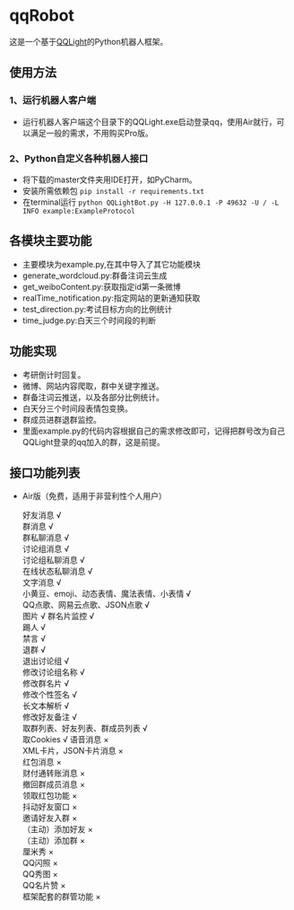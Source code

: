 # qqRobot

这是一个基于[QQLight](https://www.52chat.cc/download.php)的Python机器人框架。

## 使用方法

### 1、运行机器人客户端
 - 运行机器人客户端这个目录下的QQLight.exe启动登录qq，使用Air就行，可以满足一般的需求，不用购买Pro版。

### 2、Python自定义各种机器人接口
 - 将下载的master文件夹用IDE打开，如PyCharm。
 - 安装所需依赖包 `pip install -r requirements.txt`
 - 在terminal运行 `python QQLightBot.py -H 127.0.0.1 -P 49632 -U / -L INFO example:ExampleProtocol`
## 各模块主要功能
 - 主要模块为example.py,在其中导入了其它功能模块
 - generate_wordcloud.py:群备注词云生成
 - get_weiboContent.py:获取指定id第一条微博
 - realTime_notification.py:指定网站的更新通知获取
 - test_direction.py:考试目标方向的比例统计
 - time_judge.py:白天三个时间段的判断
## 功能实现
 - 考研倒计时回复。
 - 微博、网站内容爬取，群中关键字推送。
 - 群备注词云推送，以及各部分比例统计。
 - 白天分三个时间段表情包变换。
 - 群成员进群退群监控。
 - 里面example.py的代码内容根据自己的需求修改即可，记得把群号改为自己QQLight登录的qq加入的群，这是前提。
## 接口功能列表
 -   Air版（免费，适用于非营利性个人用户）
        
        好友消息 √  
        群消息 √  
        群私聊消息 √  
        讨论组消息 √  
        讨论组私聊消息 √  
        在线状态私聊消息 √  
        文字消息 √  
        小黄豆、emoji、动态表情、魔法表情、小表情 √  
        QQ点歌、网易云点歌、JSON点歌 √  
        图片 √ 
        群名片监控 √  
        踢人 √  
        禁言 √  
        退群 √  
        退出讨论组 √  
        修改讨论组名称 √  
        修改群名片 √  
        修改个性签名 √  
        长文本解析 √  
        修改好友备注 √  
        取群列表、好友列表、群成员列表 √  
        取Cookies √
        语音消息 ×  
        XML卡片，JSON卡片消息 ×  
        红包消息 ×  
        财付通转账消息 ×  
        撤回群成员消息 ×  
        领取红包功能 ×  
        抖动好友窗口 ×  
        邀请好友入群 ×  
        （主动）添加好友 ×  
        （主动）添加群 ×  
        厘米秀 ×  
        QQ闪照 ×  
        QQ秀图 ×  
        QQ名片赞 ×  
        框架配套的群管功能 ×